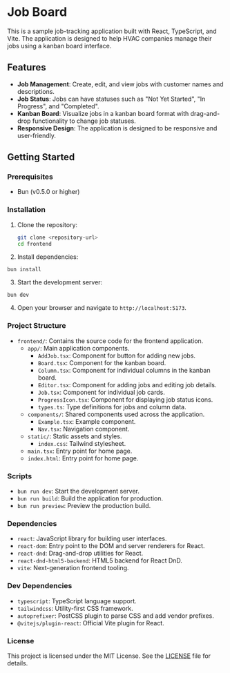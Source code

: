 # Job Board

This is a sample job-tracking application built with React, TypeScript, and Vite. The application is designed to help HVAC companies manage their jobs using a kanban board interface.

## Features

- **Job Management**: Create, edit, and view jobs with customer names and descriptions.
- **Job Status**: Jobs can have statuses such as "Not Yet Started", "In Progress", and "Completed".
- **Kanban Board**: Visualize jobs in a kanban board format with drag-and-drop functionality to change job statuses.
- **Responsive Design**: The application is designed to be responsive and user-friendly.

## Getting Started

### Prerequisites

- Bun (v0.5.0 or higher)

### Installation

1. Clone the repository:
   ```sh
   git clone <repository-url>
   cd frontend
   ```

2. Install dependencies:

```bun install```

3. Start the development server:

```bun dev```

4. Open your browser and navigate to `http://localhost:5173`.

### Project Structure
- `frontend/`: Contains the source code for the frontend application.
  - `app/`: Main application components.
    - `AddJob.tsx`: Component for button for adding new jobs.
    - `Board.tsx`: Component for the kanban board.
    - `Column.tsx`: Component for individual columns in the kanban board.
    - `Editor.tsx`: Component for adding jobs and editing job details.
    - `Job.tsx`: Component for individual job cards.
    - `ProgressIcon.tsx`: Component for displaying job status icons.
    - `types.ts`: Type definitions for jobs and column data.
  - `components/`: Shared components used across the application.
    - `Example.tsx`: Example component.
    - `Nav.tsx`: Navigation component.
  - `static/`: Static assets and styles.
    - `index.css`: Tailwind stylesheet.
  - `main.tsx`: Entry point for home page.
  - `index.html`: Entry point for home page.

### Scripts
- `bun run dev`: Start the development server.
- `bun run build`: Build the application for production.
- `bun run preview`: Preview the production build.

### Dependencies
- `react`: JavaScript library for building user interfaces.
- `react-dom`: Entry point to the DOM and server renderers for React.
- `react-dnd`: Drag-and-drop utilities for React.
- `react-dnd-html5-backend`: HTML5 backend for React DnD.
- `vite`: Next-generation frontend tooling.

### Dev Dependencies
- `typescript`: TypeScript language support.
- `tailwindcss`: Utility-first CSS framework.
- `autoprefixer`: PostCSS plugin to parse CSS and add vendor prefixes.
- `@vitejs/plugin-react`: Official Vite plugin for React.

### License
This project is licensed under the MIT License. See the [LICENSE](LICENSE) file for details.